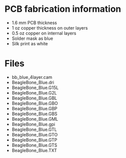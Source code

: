 
# PCB fabrication information
* 1.6 mm PCB thickness
* 1 oz copper thickness on outer layers
* 0.5 oz copper on internal layers
* Solder mask as blue
* Silk print as white

# Files
* bb_blue_4layer.cam      
* BeagleBone_Blue.dri     
* BeagleBone_Blue.G15L    
* BeagleBone_Blue.G2L
* BeagleBone_Blue.GBL     
* BeagleBone_Blue.GBO     
* BeagleBone_Blue.GBP     
* BeagleBone_Blue.GBS     
* BeagleBone_Blue.GML     
* BeagleBone_Blue.gpi     
* BeagleBone_Blue.GTL     
* BeagleBone_Blue.GTO     
* BeagleBone_Blue.GTP     
* BeagleBone_Blue.GTS     
* BeagleBone_Blue.TXT     
